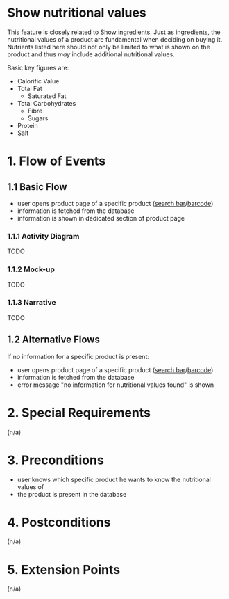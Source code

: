 # Show nutritional values
This feature is closely related to [Show ingredients](./UC2_Ingredients.md). Just as ingredients, the nutritional values of a product are fundamental when deciding on buying it. Nutrients listed here should not only be limited to what is shown on the product and thus *may* include additional nutritional values.

Basic key figures are:
- Calorific Value
- Total Fat
    - Saturated Fat
- Total Carbohydrates
    - Fibre
    - Sugars
- Protein
- Salt

# 1. Flow of Events
## 1.1 Basic Flow
- user opens product page of a specific product ([search bar](./UC1_Searchbar.md)/[barcode](./UC4_Scanner.md))
- information is fetched from the database
- information is shown in dedicated section of product page

### 1.1.1 Activity Diagram
TODO

### 1.1.2 Mock-up
TODO

### 1.1.3 Narrative
TODO

## 1.2 Alternative Flows
If no information for a specific product is present:
- user opens product page of a specific product ([search bar](./UC1_Searchbar.md)/[barcode](./UC4_Scanner.md))
- information is fetched from the database
- error message "no information for nutritional values found" is shown

# 2. Special Requirements
(n/a)

# 3. Preconditions
- user knows which specific product he wants to know the nutritional values of
- the product is present in the database

# 4. Postconditions
(n/a)
 
# 5. Extension Points
(n/a)